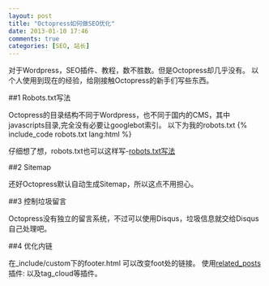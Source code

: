 ```yaml
---
layout: post
title: "Octopress如何做SEO优化"
date: 2013-01-10 17:46
comments: true
categories: [SEO, 站长]
---
```


对于Wordpress，SEO插件、教程，数不胜数。但是Octopress却几乎没有。
以个人使用到现在的经验，给刚接触Octopress的新手们写些东西。

##1 Robots.txt写法

Octopress的目录结构不同于Wordpress，也不同于国内的CMS，其中javascripts目录,完全没有必要让googlebot索引。
以下为我的robots.txt
{% include_code robots.txt lang:html  %}


仔细想了想，robots.txt也可以这样写-[robots.txt写法](http://baham.co/01_11_octopress-robots-dot-txtxie-fa.html)

##2 Sitemap

还好Octopress默认自动生成Sitemap，所以这点不用担心。

##3 控制垃圾留言

Octopress没有独立的留言系统，不过可以使用Disqus，垃圾信息就交给Disqus自己处理吧。

##4 优化内链

在_include/custom下的footer.html 可以改变foot处的链接。
使用<a href="01_12_octopressxiang-guan-wen-zhang-cha-jian.html">related_posts</a>插件:
以及tag_cloud等插件。


